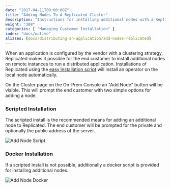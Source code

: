 ```yaml
---
date: "2017-04-11T00:00:00Z"
title: "Adding Nodes To A Replicated Cluster"
description: "Instructions for installing additional nodes with a Replicated cluster"
weight: "308"
categories: [ "Managing Customer Installation" ]
index: "docs/native"
aliases: [docs/distributing-an-application/add-nodes-replicated]
---
```


When an application is configured by the vendor with a clustering strategy, Replicated makes it possible for the end customer to install additional nodes on remote instances to run a distributed application. Installations of Replicated using the [easy installation script](/docs/native/distributing-an-application/installing-via-script/) will install an operator on the local node automatically.

On the Cluster page on the On-Prem Console an "Add Node" button will be visible. This will prompt the end customer with two simple options for adding a node.

### Scripted Installation
The scripted install is the recommended means for adding an additional node to Replicated. The end customer will be prompted for the private and optionally the public address of the server.

![Add Node Script](/images/post-screens/add-node-script.png)

### Docker Installation
If a scripted install is not possible, additionally a docker script is provided for installing additional nodes.

![Add Node Docker](/images/post-screens/add-node-docker.png)